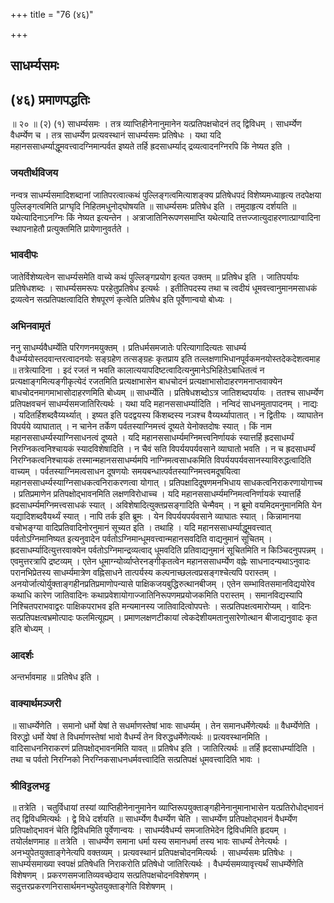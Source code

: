 +++
title = "76 (४६)"

+++


## साधर्म्यसमः

## (४६) **प्रमाणपद्धतिः**

॥ २० ॥ (२) (१) साधर्म्यसमः । तत्र व्याप्तिहीनेनानुमानेन यत्प्रतिपक्षचोदनं तद् द्विविधम् । साधर्म्येण वैधर्म्येण च । तत्र साधर्म्येण प्रत्यवस्थानं साधर्म्यसमः प्रतिषेधः । यथा यदि महानससाधर्म्याद्धूमवत्त्वादग्निमान्पर्वत इष्यते तर्हि ह्रदसाधर्म्याद् द्रव्यत्वादनग्निरपि किं नेष्यत इति ।

### **जयतीर्थविजय**

नन्वत्र साधर्म्यसमादिशब्दानां जातिपरत्वात्कथं पुल्लिङ्गत्वमित्याशङ्क्य प्रतिषेधपदं विशेष्यमध्याहृत्य तदपेक्षया पुल्लिङ्गत्वमिति प्राग्घृदि निहितमधुनोद्घोषयति ॥ साधर्म्यसमः प्रतिषेध इति । तमुदाहृत्य दर्शयति ॥ यथेत्यादिनाऽनग्निः किं नेष्यत इत्यन्तेन । अत्राजातिनिरूपणसमाप्ति यथेत्यादि तत्तज्जात्युदाहरणात्प्राग्वादिना स्थापनाहेतौ प्रत्युक्तमिति प्रायेणानुवर्तते ।

### **भावदीपः**

जातेर्विशेष्यत्वेन साधर्म्यसमेति वाच्ये कथं पुल्लिङ्गप्रयोग इत्यत उक्तम् ॥ प्रतिषेध इति । जातिपर्यायः प्रतिषेधशब्दः । साधर्म्यसमरूपः परहेतुप्रतिषेध इत्यर्थः । इतीतिपदस्य तथा च त्वदीयं धूमवत्त्वानुमानमसाधकं द्रव्यत्वेन सत्प्रतिपक्षत्वादिति शेषपूरणं कृत्वेति प्रतिषेध इति पूर्वेणान्वयो बोध्यः ।

### **अभिनवामृतं**

ननु साधर्म्यवैधर्म्येति परिगणनमयुक्तम् । प्रतिधर्मसमजातेः परित्यागादित्यतः साधर्म्य वैधर्म्ययोस्तदवान्तरत्वादनयोः सङ्ग्रहेण तत्सङ्ग्रहः कृतप्राय इति तल्लक्षणाभिधानपूर्वकमनयोस्तदेकदेशत्वमाह ॥ तत्रेत्यादिना । इदं रजतं न भवति कालात्ययापदिष्टत्वादित्यनुमानेऽभिहितेऽबाधितत्वं न प्रत्यक्षाङ्गमित्यङ्गीकृत्येदं रजतमिति प्रत्यक्षाभासेन बाधचोदनं प्रत्यक्षाभासोदाहरणमनाप्तवाक्येन बाधचोदनमागमाभासोदाहरणमिति बोध्यम् ॥ साधर्म्येति । प्रतिषेधशब्दोऽत्र जातिशब्दपर्यायः । ततश्च साधर्म्येण प्रतिपक्षवचनं साधर्म्यसमजातिरित्यर्थः । यथा यदि महानससाधर्म्यादिति । नन्विदं साधनमुतापादनम् । नाद्यः । यदितर्हिशब्दवैय्यर्थ्यात् । इष्यत इति पदद्वयस्य किंशब्दस्य नञश्च वैय्यर्थ्यापातात् । न द्वितीयः । व्याघातेन विपर्यये व्याघातात् । न चानेन तर्केण पर्वतस्याग्निमत्त्वं दूष्यते येनोक्तदोषः स्यात् । किं नाम महानससाधर्म्यस्याग्निसाधनत्वं दूष्यते । यदि महानससाधर्म्यमग्निमत्त्वनिर्णायकं स्यात्तर्हि ह्रदसाधर्म्यं निरग्निकत्वनिश्चायकं स्यादविशेषादिति । न चैवं सति विपर्ययपर्यवसाने व्याघातो भवति । न च ह्रदसाधर्म्यं निरग्निकत्वनिश्चायकं तस्मान्महानससाधर्म्यमपि नाग्निमत्वसाधकमिति विपर्ययपर्यवसानस्याविरुद्धत्वादिति वाच्यम् । पर्वतस्याग्निमत्वसाधन दूषणयोः समयबन्धात्पर्वतस्याग्निमत्त्वमदूषयित्वा महानससाधर्म्यस्याग्निसाधकत्वनिराकरणत्वा योगात् । प्रतिपक्षादिदूषणमनभिधाय साधकत्वनिराकरणायोगाच्च । प्रतिप्रमाणेन प्रतिपक्षोद्भावनमिति लक्षणविरोधाच्च । यदि महानससाधर्म्यमग्निमत्वनिर्णायकं स्यात्तर्हि ह्रदसाधर्म्यमग्निमत्त्वसाधकं स्यात् । अविशेषादित्युक्तप्रसङ्गादिति चेन्मैवम् । न ब्रूमो वयमिदमनुमानमिति येन यद्यादिशब्दवैयर्थ्यं स्यात् । नापि तर्क इति ब्रूमः । येन विपर्ययपर्यवसाने व्याघातः स्यात् । किन्नामानया वचोभङ्ग्या वादिप्रतिवादिनोरनुमानं सूच्यत इति । तथाहि । यदि महानससाधर्म्याद्धूमवत्त्वात् पर्वतोऽग्निमानिष्यत इत्यनुवादेन पर्वतोऽग्निमान्धूमवत्त्वान्महानसवदिति वाद्यनुमानं सूचितम् । ह्रदसाधर्म्यादित्युत्तरवाक्येन पर्वतोऽग्निमान्द्रव्यत्वाद् धूमवदिति प्रतिवाद्यनुमानं सूचितमिति न किञ्चिदनुपपन्नम् । एवमुत्तरत्रापि द्रष्टव्यम् । एतेन धूमाग्न्योर्व्याप्तेरनङ्गीकृतत्वेन महानससाधर्म्येण वह्नेः साधनादन्यथाऽनुवादः परानभिप्रेतस्य साधर्म्यमात्रेण वह्निसाधने तात्पर्यस्य कल्पनाच्छलत्वप्रसङ्गश्चेत्यपि परास्तम् । अनयोर्जात्योर्युक्ताङ्गहीनप्रतिप्रमाणोपन्यासे पाक्षिकजयबुद्धिरुत्थानबीजम् । एतेन सम्भावितसमानविद्ययोरेव कथाधि कारेण जातिवादिनः कथाप्रवेशायोगाज्जातिनिरूपणमप्रयोजकमिति परास्तम् । समानविद्यस्यापि निश्चितपराभवाद्वरः पाक्षिकपराभव इति मन्यमानस्य जातिवादित्वोपपत्तेः । सत्प्रतिपक्षत्वमारोप्यम् । वादिनः सत्प्रतिपक्षत्वभ्रमोत्पादः फलमित्यूह्यम् । प्रमाणलक्षणटीकायां त्वेकदेशीयमतानुसारेणोत्थान बीजाद्यनुवादः कृत इति बोध्यम् ।

### **आदर्शः**

अन्तर्भावमाह ॥ प्रतिषेध इति ।

### **वाक्यार्थमञ्जरी**

॥ साधर्म्येणेति । समानो धर्मो येषां ते सधर्माणस्तेषां भावः साधर्म्यम् । तेन समानधर्मेणेत्यर्थः ॥ वैधर्म्येणेति । विरुद्धो धर्मो येषां ते विधर्माणस्तेषां भावो वैधर्म्यं तेन विरुद्धधर्मेणेत्यर्थः ॥ प्रत्यवस्थानमिति । वादिसाधननिराकरणं प्रतिपक्षोद्भावनमिति यावत् ॥ प्रतिषेध इति । जातिरित्यर्थः ॥ तर्हि ह्रदसाधर्म्यादिति । तथा च पर्वतो निरग्निको निरग्निकसाधनधर्मवत्त्वादिति सत्प्रतिपक्षं धूमवत्त्वादिति भावः ।

### **श्रीविट्टलभट्ट**

॥ तत्रेति । चतुर्विधायां तस्यां व्याप्तिहीनेनानुमानेन व्याप्तिरूपयुक्ताङ्गहीनेनानुमानाभासेन यत्प्रतिरोधोद्भावनं तद् द्विविधमित्यर्थः । द्वे विधे दर्शयति ॥ साधर्म्येण वैधर्म्येण चेति । साधर्म्येण प्रतिपक्षोद्भावनं वैधर्म्येण प्रतिपक्षोद्भावनं चेति द्विविधमिति पूर्वेणान्वयः । साधर्म्यवैधर्म्य समजातिभेदेन द्विविधमिति हृदयम् । तयोर्लक्षणमाह ॥ तत्रेति । साधर्म्येण समाना धर्मा यस्य समानधर्मा तस्य भावः साधर्म्यं तेनेत्यर्थः । अनभ्युपेतयुक्ताङ्गेनेत्यपि वक्तव्यम् । प्रत्यवस्थानं प्रतिपक्षचोदनमित्यर्थः । साधर्म्यसमः प्रतिषेधः । साधर्म्यसमाख्या स्वपक्षं प्रतिषेधति निराकरोति प्रतिषेधो जातिरित्यर्थः । वैधर्म्यसमव्यावृत्त्यर्थं साधर्म्येणेति विशेषणम् । प्रकरणसमजातिव्यवच्छेदाय सत्प्रतिपक्षचोदनविशेषणम् । सदुत्तरप्रकरणनिरासार्थमनभ्युपेतयुक्ताङ्गेति विशेषणम् ।

